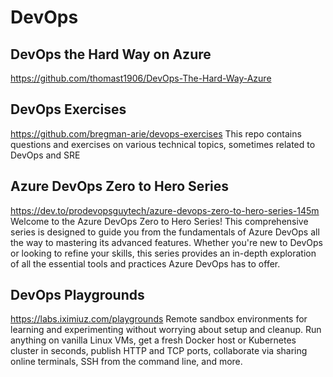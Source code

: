 # DevOps

## DevOps the Hard Way on Azure
https://github.com/thomast1906/DevOps-The-Hard-Way-Azure

## DevOps Exercises
https://github.com/bregman-arie/devops-exercises
This repo contains questions and exercises on various technical topics, sometimes related to DevOps and SRE

## Azure DevOps Zero to Hero Series
https://dev.to/prodevopsguytech/azure-devops-zero-to-hero-series-145m
Welcome to the Azure DevOps Zero to Hero Series! This comprehensive series is designed to guide you from the fundamentals of Azure DevOps all the way to mastering its advanced features. Whether you're new to DevOps or looking to refine your skills, this series provides an in-depth exploration of all the essential tools and practices Azure DevOps has to offer.

## DevOps Playgrounds
https://labs.iximiuz.com/playgrounds
Remote sandbox environments for learning and experimenting without worrying about setup and cleanup. Run anything on vanilla Linux VMs, get a fresh Docker host or Kubernetes cluster in seconds, publish HTTP and TCP ports, collaborate via sharing online terminals, SSH from the command line, and more.

